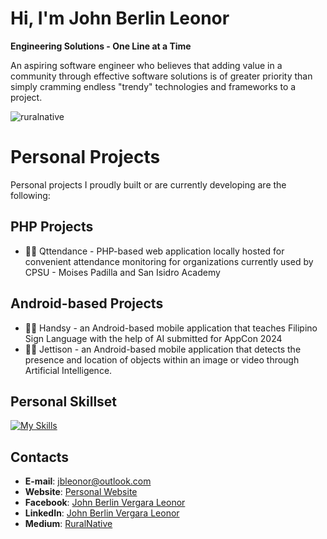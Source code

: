 # Hi, I'm John Berlin Leonor
**Engineering Solutions - One Line at a Time**

An aspiring software engineer who believes that adding value in a community through effective software solutions is of greater priority than simply cramming endless "trendy" technologies and frameworks to a project.

<p align="left"> <img src="https://komarev.com/ghpvc/?username=ruralnative&label=Profile%20views&color=0e75b6&style=flat" alt="ruralnative" /> </p>

# Personal Projects

Personal projects I proudly built or are currently developing are the following:

## PHP Projects

- 👨‍💻 Qttendance - PHP-based web application locally hosted for convenient attendance monitoring for organizations currently used by CPSU - Moises Padilla and San Isidro Academy

## Android-based Projects

- 👨‍💻 Handsy - an Android-based mobile application that teaches Filipino Sign Language with the help of AI submitted for AppCon 2024
- 👨‍💻 Jettison - an Android-based mobile application that detects the presence and location of objects within an image or video through Artificial Intelligence.

## Personal Skillset

[![My Skills](https://skillicons.dev/icons?i=java,kotlin,php,androidstudio,tensorflow,sqlite&theme=light)](https://skillicons.dev)

## Contacts
- **E-mail**: jbleonor@outlook.com
- **Website**: [Personal Website](johnberlinleonor.wordpress.com)
- **Facebook**: [John Berlin Vergara Leonor](https://www.facebook.com/jb.leonor.2001)
- **LinkedIn**: [John Berlin Vergara Leonor](https://www.linkedin.com/in/johnberlinleonor/)
- **Medium**: [RuralNative](https://medium.com/@johnberlinvergaraleonor)
